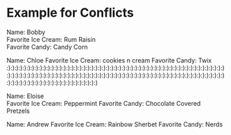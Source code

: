 # Example for Conflicts

Name: Bobby  
Favorite Ice Cream: Rum Raisin  
Favorite Candy: Candy Corn 

Name: Chloe
Favorite Ice Cream: cookies n cream
Favorite Candy: Twix
:):):):):):):):):):):):):):):):):):):):):):):):):):):):):):):):):):):):):):):):):):):):):):):):):):):):):):):):):):):):):):):):):):):):):):):):):):):):):):):):):):):):):):):):):):):):):):):):):):):):):):):):):):):):):):):):):):):):):):):):):):):):):):):):):):):):):)

Name: Eloise  
Favorite Ice Cream: Peppermint
Favorite Candy: Chocolate Covered Pretzels 

Name: Andrew
Favorite Ice Cream: Rainbow Sherbet
Favorite Candy: Nerds
